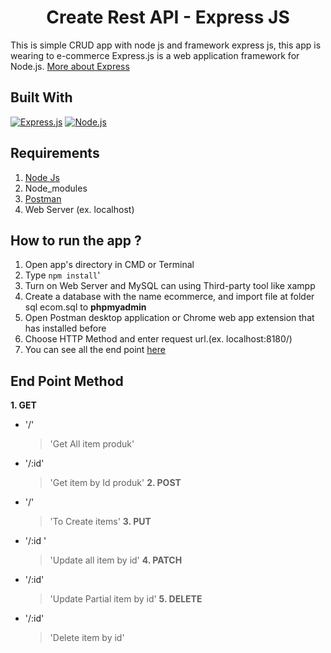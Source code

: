 <h1 align="center">Create Rest API - Express JS</h1>


This is simple CRUD app with node js and framework express js, this app is wearing to e-commerce
Express.js is a web application framework for Node.js. [More about Express](https://en.wikipedia.org/wiki/Express.js)

## Built With
[![Express.js](https://img.shields.io/badge/Express.js-4.x-orange.svg?style=rounded-square)](https://expressjs.com/en/starter/installing.html)
[![Node.js](https://img.shields.io/badge/Node.js-v.10.16-green.svg?style=rounded-square)](https://nodejs.org/)

## Requirements
1. <a href="https://nodejs.org/en/download/">Node Js</a>
2. Node_modules
3. <a href="https://www.getpostman.com/">Postman</a>
4. Web Server (ex. localhost)

## How to run the app ?
1. Open app's directory in CMD or Terminal
2. Type `npm install`'
3. Turn on Web Server and MySQL can using Third-party tool like xampp
4. Create a database with the name ecommerce, and import file at folder sql ecom.sql to **phpmyadmin**
5. Open Postman desktop application or Chrome web app extension that has installed before
6. Choose HTTP Method and enter request url.(ex. localhost:8180/)
7. You can see all the end point [here](#end-point)


## End Point Method
**1. GET**
* '/'
     >'Get All item produk'
* '/:id'
    >'Get item by Id produk'
**2. POST**
* '/' 
     >'To Create items'
**3. PUT**
* '/:id '
    >'Update all item by id'
**4. PATCH**
* '/:id' 
    >'Update Partial item by id'
**5. DELETE**
* '/:id' 
    >'Delete item by id'